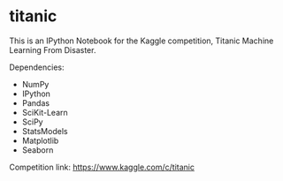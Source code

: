 # titanic


This is  an IPython Notebook for the Kaggle competition, Titanic Machine Learning From Disaster.


Dependencies:
- NumPy
- IPython
- Pandas
- SciKit-Learn
- SciPy
- StatsModels
- Matplotlib
- Seaborn


Competition link: https://www.kaggle.com/c/titanic
